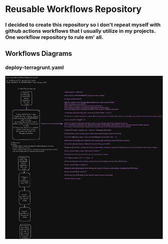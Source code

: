 # Reusable Workflows Repository

### I decided to create this repository so i don't repeat myself with github actions workflows that I usually utilize in my projects. One workflow repository to rule em' all.

## Workflows Diagrams
### deploy-terragrunt.yaml
![Flow Diagram](./Diagrams/deploy-terragrunt.png)